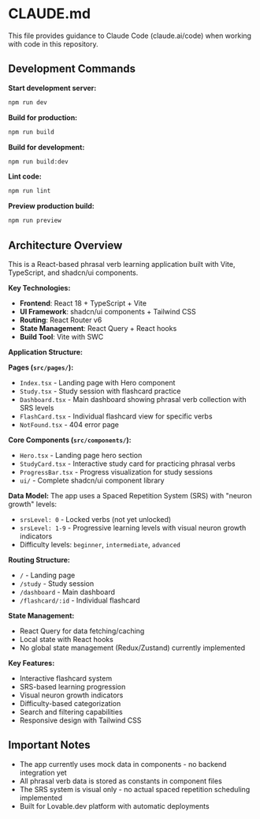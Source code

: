 # CLAUDE.md

This file provides guidance to Claude Code (claude.ai/code) when working with code in this repository.

## Development Commands

**Start development server:**
```bash
npm run dev
```

**Build for production:**
```bash
npm run build
```

**Build for development:**
```bash
npm run build:dev
```

**Lint code:**
```bash
npm run lint
```

**Preview production build:**
```bash
npm run preview
```

## Architecture Overview

This is a React-based phrasal verb learning application built with Vite, TypeScript, and shadcn/ui components.

**Key Technologies:**
- **Frontend**: React 18 + TypeScript + Vite
- **UI Framework**: shadcn/ui components + Tailwind CSS
- **Routing**: React Router v6
- **State Management**: React Query + React hooks
- **Build Tool**: Vite with SWC

**Application Structure:**

**Pages (`src/pages/`):**
- `Index.tsx` - Landing page with Hero component
- `Study.tsx` - Study session with flashcard practice
- `Dashboard.tsx` - Main dashboard showing phrasal verb collection with SRS levels
- `FlashCard.tsx` - Individual flashcard view for specific verbs
- `NotFound.tsx` - 404 error page

**Core Components (`src/components/`):**
- `Hero.tsx` - Landing page hero section
- `StudyCard.tsx` - Interactive study card for practicing phrasal verbs
- `ProgressBar.tsx` - Progress visualization for study sessions
- `ui/` - Complete shadcn/ui component library

**Data Model:**
The app uses a Spaced Repetition System (SRS) with "neuron growth" levels:
- `srsLevel: 0` - Locked verbs (not yet unlocked)
- `srsLevel: 1-9` - Progressive learning levels with visual neuron growth indicators
- Difficulty levels: `beginner`, `intermediate`, `advanced`

**Routing Structure:**
- `/` - Landing page
- `/study` - Study session
- `/dashboard` - Main dashboard
- `/flashcard/:id` - Individual flashcard

**State Management:**
- React Query for data fetching/caching
- Local state with React hooks
- No global state management (Redux/Zustand) currently implemented

**Key Features:**
- Interactive flashcard system
- SRS-based learning progression
- Visual neuron growth indicators
- Difficulty-based categorization
- Search and filtering capabilities
- Responsive design with Tailwind CSS

## Important Notes

- The app currently uses mock data in components - no backend integration yet
- All phrasal verb data is stored as constants in component files
- The SRS system is visual only - no actual spaced repetition scheduling implemented
- Built for Lovable.dev platform with automatic deployments